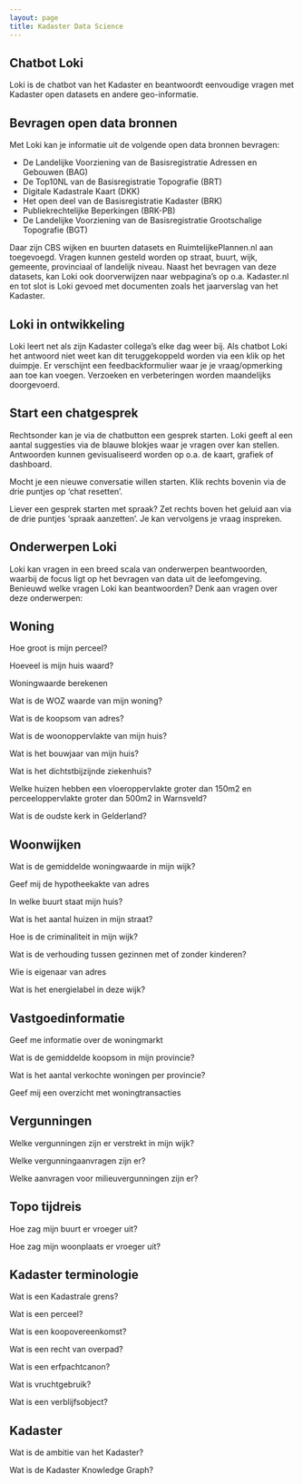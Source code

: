 ```yaml
---
layout: page
title: Kadaster Data Science
---
```


<script src="/demonstrators/lokiv3/assets/js/iframeResizer.min.js">
</script>
<iframe
  allowtransparency="true"
  frameborder="0"
  id="loki-chat"
  scrolling="no"
  src="/demonstrators/lokiv3/index.html"
  style="z-index: 9999; position: fixed; right: 0; bottom: 0; height: 0px; width: 0px;">
  title="Loki"
</iframe>
<script>
  iFrameResize({ sizeHeight: true, sizeWidth: true, autoResize: false, checkOrigin: false,  heightCalculationMethod: 'grow' }, '#loki-chat')
</script>

## Chatbot Loki 

Loki is de chatbot van het Kadaster en beantwoordt eenvoudige vragen met Kadaster open datasets en andere geo-informatie.  

## Bevragen open data bronnen 
Met Loki kan je informatie uit de volgende open data bronnen bevragen: 
- De Landelijke Voorziening van de Basisregistratie Adressen en Gebouwen (BAG) 
- De Top10NL van de Basisregistratie Topografie (BRT) 
- Digitale Kadastrale Kaart (DKK) 
- Het open deel van de Basisregistratie Kadaster (BRK) 
- Publiekrechtelijke Beperkingen (BRK-PB) 
- De Landelijke Voorziening van de Basisregistratie Grootschalige Topografie (BGT) 
 
Daar zijn CBS wijken en buurten datasets en RuimtelijkePlannen.nl aan toegevoegd. Vragen kunnen gesteld worden op straat, buurt, wijk, gemeente, provinciaal of landelijk niveau. Naast het bevragen van deze datasets, kan Loki ook doorverwijzen naar webpagina’s op o.a. Kadaster.nl en tot slot is Loki gevoed met documenten zoals het jaarverslag van het Kadaster. 

## Loki in ontwikkeling 

Loki leert net als zijn Kadaster collega’s elke dag weer bij. Als chatbot Loki het antwoord niet weet kan dit teruggekoppeld worden via een klik op het duimpje. Er verschijnt een feedbackformulier waar je je vraag/opmerking aan toe kan voegen. Verzoeken en verbeteringen worden maandelijks doorgevoerd. 

## Start een chatgesprek	 

Rechtsonder kan je via de chatbutton een gesprek starten. Loki geeft al een aantal suggesties via de blauwe blokjes waar je vragen over kan stellen. Antwoorden kunnen gevisualiseerd worden op o.a. de kaart, grafiek of dashboard.   

Mocht je een nieuwe conversatie willen starten. Klik rechts bovenin via de drie puntjes op ‘chat resetten’. 

Liever een gesprek starten met spraak? Zet rechts boven het geluid aan via de drie puntjes ‘spraak aanzetten’. Je kan vervolgens je vraag inspreken. 

 

## Onderwerpen Loki 

Loki kan vragen in een breed scala van onderwerpen beantwoorden, waarbij de focus ligt op het bevragen van data uit de leefomgeving. Benieuwd welke vragen Loki kan beantwoorden? Denk aan vragen over deze onderwerpen: 

 

## Woning  

Hoe groot is mijn perceel? 

Hoeveel is mijn huis waard? 

Woningwaarde berekenen 

Wat is de WOZ waarde van mijn woning? 

Wat is de koopsom van adres? 

Wat is de woonoppervlakte van mijn huis? 

Wat is het bouwjaar van mijn huis? 

Wat is het dichtstbijzijnde ziekenhuis? 

Welke huizen hebben een vloeroppervlakte groter dan 150m2 en perceeloppervlakte groter dan 500m2 in Warnsveld? 

Wat is de oudste kerk in Gelderland? 

 

## Woonwijken  

Wat is de gemiddelde woningwaarde in mijn wijk? 

Geef mij de hypotheekakte van adres 

In welke buurt staat mijn huis? 

Wat is het aantal huizen in mijn straat? 

Hoe is de criminaliteit in mijn wijk? 

Wat is de verhouding tussen gezinnen met of zonder kinderen? 

Wie is eigenaar van adres 

Wat is het energielabel in deze wijk? 

 

## Vastgoedinformatie 

Geef me informatie over de woningmarkt 

Wat is de gemiddelde koopsom in mijn provincie? 

Wat is het aantal verkochte woningen per provincie? 

Geef mij een overzicht met woningtransacties 

 

## Vergunningen 

Welke vergunningen zijn er verstrekt in mijn wijk? 

Welke vergunningaanvragen zijn er? 

Welke aanvragen voor milieuvergunningen zijn er? 

 

## Topo tijdreis  

Hoe zag mijn buurt er vroeger uit? 

Hoe zag mijn woonplaats er vroeger uit? 

 

## Kadaster terminologie 

Wat is een Kadastrale grens? 

Wat is een perceel? 

Wat is een koopovereenkomst? 

Wat is een recht van overpad? 

Wat is een erfpachtcanon? 

Wat is vruchtgebruik? 

Wat is een verblijfsobject? 

 

## Kadaster 

Wat is de ambitie van het Kadaster? 

Wat is de Kadaster Knowledge Graph? 